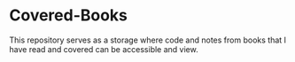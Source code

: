 # Covered-Books
This repository serves as a storage where code and notes from books that I have read and covered can be accessible and view.
